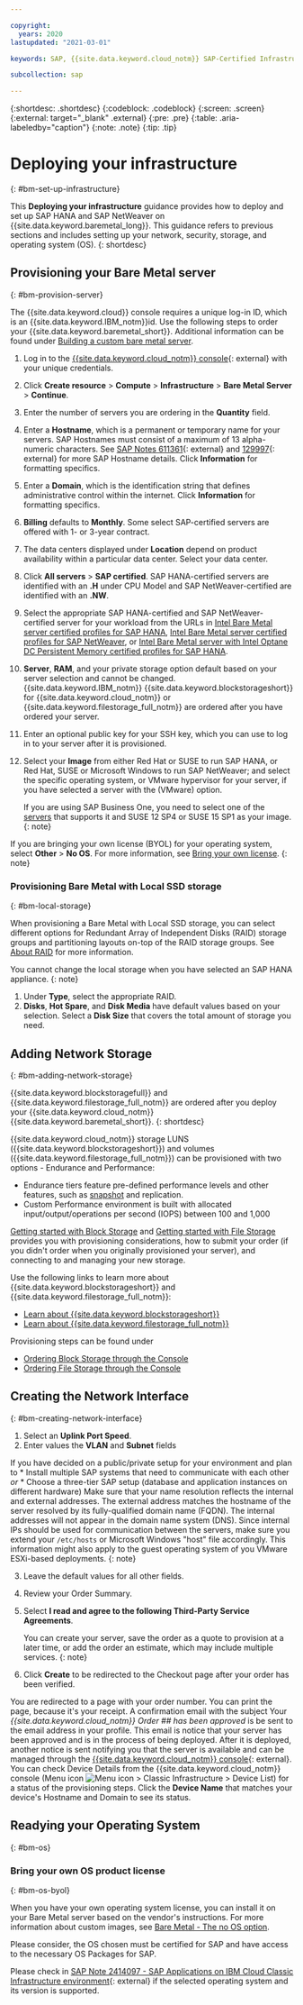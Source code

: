 ```yaml
---

copyright:
  years: 2020
lastupdated: "2021-03-01"

keywords: SAP, {{site.data.keyword.cloud_notm}} SAP-Certified Infrastructure, {{site.data.keyword.ibm_cloud_sap}}, SAP Workloads

subcollection: sap

---
```


{:shortdesc: .shortdesc}
{:codeblock: .codeblock}
{:screen: .screen}
{:external: target="_blank" .external}
{:pre: .pre}
{:table: .aria-labeledby="caption"}
{:note: .note}
{:tip: .tip}

# Deploying your infrastructure
{: #bm-set-up-infrastructure}

This **Deploying your infrastructure** guidance provides how to deploy and set up SAP HANA and SAP NetWeaver on {{site.data.keyword.baremetal_long}}. This guidance refers to previous sections and includes setting up your network, security, storage, and operating system (OS).
{: shortdesc}


## Provisioning your Bare Metal server
{: #bm-provision-server}

The {{site.data.keyword.cloud}} console requires a unique log-in ID, which is an {{site.data.keyword.IBM_notm}}id. Use the following steps to order your {{site.data.keyword.baremetal_short}}. Additional information can be found under [Building a custom bare metal server](/docs/bare-metal?topic=bare-metal-ordering-baremetal-server#ordering-baremetal-server).

1. Log in to the [{{site.data.keyword.cloud_notm}} console](https://cloud.ibm.com){: external} with your unique credentials.
1. Click **Create resource** > **Compute** > **Infrastructure** > **Bare Metal Server** > **Continue**.
1. Enter the number of servers you are ordering in the **Quantity** field.
1. Enter a **Hostname**, which is a permanent or temporary name for your servers. SAP Hostnames must consist of a maximum of 13 alpha-numeric characters. See [SAP Notes 611361](https://launchpad.support.sap.com/#/611361){: external} and [129997](https://launchpad.support.sap.com/#/129997){: external} for more SAP Hostname details. Click **Information** for formatting specifics.
1. Enter a **Domain**, which is the identification string that defines administrative control within the internet. Click **Information** for formatting specifics.
1. **Billing** defaults to **Monthly**. Some select SAP-certified servers are offered with 1- or 3-year contract.
1. The data centers displayed under **Location** depend on product availability within a particular data center. Select your data center.
1. Click **All servers** > **SAP certified**. SAP HANA-certified servers are identified with an **.H** under CPU Model and SAP NetWeaver-certified are identified with an **.NW**.

1. Select the appropriate SAP HANA-certified and SAP NetWeaver-certified server for your workload from the URLs in [Intel Bare Metal server certified profiles for SAP HANA](/docs/sap?topic=sap-hana-iaas-offerings-profiles-intel-bm), [Intel Bare Metal server certified profiles for SAP NetWeaver](/docs/sap?topic=sap-nw-iaas-offerings-profiles-intel-bm), or [Intel Bare Metal server with Intel Optane DC Persistent Memory certified profiles for SAP HANA](/docs/sap?topic=sap-hana-iaas-offerings-profiles-intel-optane).

1. **Server**, **RAM**, and your private storage option default based on your server selection and cannot be changed. {{site.data.keyword.IBM_notm}} {{site.data.keyword.blockstorageshort}} for {{site.data.keyword.cloud_notm}} or {{site.data.keyword.filestorage_full_notm}} are ordered after you have ordered your server.

1. Enter an optional public key for your SSH key, which you can use to log in to your server after it is provisioned.

1. Select your **Image** from either Red Hat or SUSE to run SAP HANA, or Red Hat, SUSE or Microsoft Windows to run SAP NetWeaver; and select the specific operating system, or VMware hypervisor for your server, if you have selected a server with the (VMware) option.

    If you are using SAP Business One, you need to select one of the [servers](/docs/sap?topic=sap-b1#b1-iaas) that supports it and SUSE 12 SP4 or SUSE 15 SP1 as your image.
    {: note}

If you are bringing your own license (BYOL) for your operating system, select **Other** > **No OS**. For more information, see [Bring your own license](/docs/bare-metal?topic=bare-metal-bm-no-os#bm-no-os).
{: note}


### Provisioning Bare Metal with Local SSD storage
{: #bm-local-storage}

When provisioning a Bare Metal with Local SSD storage, you can select different options for Redundant Array of Independent Disks (RAID) storage groups and partitioning layouts on-top of the RAID storage groups. See [About RAID](/docs/bare-metal?topic=bare-metal-bm-raid-levels) for more information.

You cannot change the local storage when you have selected an SAP HANA appliance.
{: note}


1. Under **Type**, select the appropriate RAID.
2. **Disks**, **Hot Spare**, and **Disk Media** have default values based on your selection. Select a **Disk Size** that covers the total amount of storage you need.


## Adding Network Storage
{: #bm-adding-network-storage}

{{site.data.keyword.blockstoragefull}} and {{site.data.keyword.filestorage_full_notm}} are ordered after you deploy your {{site.data.keyword.cloud_notm}} {{site.data.keyword.baremetal_short}}.
{: shortdesc}

{{site.data.keyword.cloud_notm}} storage LUNS ({{site.data.keyword.blockstorageshort}}) and volumes ({{site.data.keyword.filestorage_full_notm}}) can be provisioned with two options - Endurance and Performance:
- Endurance tiers feature pre-defined performance levels and other features, such as [snapshot](/docs/BlockStorage?topic=BlockStorage-snapshots) and replication.
- Custom Performance environment is built with allocated input/output/operations per second (IOPS) between 100 and 1,000

[Getting started with Block Storage](/docs/BlockStorage?topic=BlockStorage-getting-started) and [Getting started with File Storage](/docs/FileStorage?topic=FileStorage-getting-started) provides you with provisioning considerations, how to submit your order (if you didn't order when you originally provisioned your server), and connecting to and managing your new storage.

Use the following links to learn more about {{site.data.keyword.blockstorageshort}} and {{site.data.keyword.filestorage_full_notm}}:
* [Learn about {{site.data.keyword.blockstorageshort}}](/docs/BlockStorage?topic=BlockStorage-About)
* [Learn about {{site.data.keyword.filestorage_full_notm}}](/docs/FileStorage?topic=FileStorage-about)

Provisioning steps can be found under
* [Ordering Block Storage through the Console](/docs/BlockStorage?topic=BlockStorage-orderingthroughConsole)
* [Ordering File Storage through the Console](/docs/FileStorage?topic=FileStorage-getting-started)


## Creating the Network Interface
{: #bm-creating-network-interface}

1. Select an **Uplink Port Speed**.
2. Enter values the **VLAN** and **Subnet** fields

If you have decided on a public/private setup for your environment and plan to
    * Install multiple SAP systems that need to communicate with each other *or*
    * Choose a three-tier SAP setup (database and application instances on different hardware)
Make sure that your name resolution reflects the internal and external addresses. The external address matches the hostname of the server resolved by its fully-qualified domain name (FQDN). The internal addresses will not appear in the domain name system (DNS). Since internal IPs should be used for communication between the servers, make sure you extend your `/etc/hosts` or Microsoft Windows "host" file accordingly. This information might also apply to the guest operating system of you VMware ESXi-based deployments.
{: note}

3. Leave the default values for all other fields.
4. Review your Order Summary.
5. Select **I read and agree to the following Third-Party Service Agreements**.

    You can create your server, save the order as a quote to provision at a later time, or add the order an estimate, which may include multiple services.
    {: note}

6. Click **Create** to be redirected to the Checkout page after your order has been verified.

You are redirected to a page with your order number. You can print the page, because it's your receipt. A confirmation email with the subject Your _{{site.data.keyword.cloud_notm}} Order ## has been approved_ is be sent to the email address in your profile. This email is notice that your server has been approved and is in the process of being deployed. After it is deployed, another notice is sent notifying you that the server is available and can be managed through the [{{site.data.keyword.cloud_notm}} console](https://cloud.ibm.com/){: external}. You can check Device Details from the {{site.data.keyword.cloud_notm}} console (Menu icon ![Menu icon](../../icons/icon_hamburger.svg) > Classic Infrastructure > Device List) for a status of the provisioning steps. Click the **Device Name** that matches your device's Hostname and Domain to see its status.


## Readying your Operating System
{: #bm-os}


### Bring your own OS product license
{: #bm-os-byol}

When you have your own operating system license, you can install it on your Bare Metal server based on the vendor's instructions. For more information about custom images, see [Bare Metal - The no OS option](/docs/bare-metal?topic=bare-metal-bm-no-os).

Please consider, the OS chosen must be certified for SAP and have access to the necessary OS Packages for SAP.

Please check in [SAP Note 2414097 - SAP Applications on IBM Cloud Classic Infrastructure environment](https://launchpad.support.sap.com/#/notes/2414097){: external} if the selected operating system and its version is supported.
